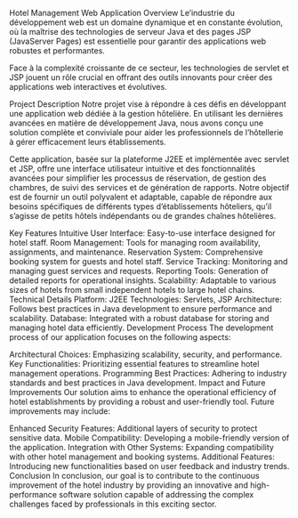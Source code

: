 Hotel Management Web Application
Overview
Le’industrie du développement web est un domaine dynamique et en constante évolution, où la maîtrise des technologies de serveur Java et des pages JSP (JavaServer Pages) est essentielle pour garantir des applications web robustes et performantes.

Face à la complexité croissante de ce secteur, les technologies de servlet et JSP jouent un rôle crucial en offrant des outils innovants pour créer des applications web interactives et évolutives.

Project Description
Notre projet vise à répondre à ces défis en développant une application web dédiée à la gestion hôtelière. En utilisant les dernières avancées en matière de développement Java, nous avons conçu une solution complète et conviviale pour aider les professionnels de l’hôtellerie à gérer efficacement leurs établissements.

Cette application, basée sur la plateforme J2EE et implémentée avec servlet et JSP, offre une interface utilisateur intuitive et des fonctionnalités avancées pour simplifier les processus de réservation, de gestion des chambres, de suivi des services et de génération de rapports. Notre objectif est de fournir un outil polyvalent et adaptable, capable de répondre aux besoins spécifiques de différents types d’établissements hôteliers, qu’il s’agisse de petits hôtels indépendants ou de grandes chaînes hôtelières.

Key Features
Intuitive User Interface: Easy-to-use interface designed for hotel staff.
Room Management: Tools for managing room availability, assignments, and maintenance.
Reservation System: Comprehensive booking system for guests and hotel staff.
Service Tracking: Monitoring and managing guest services and requests.
Reporting Tools: Generation of detailed reports for operational insights.
Scalability: Adaptable to various sizes of hotels from small independent hotels to large hotel chains.
Technical Details
Platform: J2EE
Technologies: Servlets, JSP
Architecture: Follows best practices in Java development to ensure performance and scalability.
Database: Integrated with a robust database for storing and managing hotel data efficiently.
Development Process
The development process of our application focuses on the following aspects:

Architectural Choices: Emphasizing scalability, security, and performance.
Key Functionalities: Prioritizing essential features to streamline hotel management operations.
Programming Best Practices: Adhering to industry standards and best practices in Java development.
Impact and Future Improvements
Our solution aims to enhance the operational efficiency of hotel establishments by providing a robust and user-friendly tool. Future improvements may include:

Enhanced Security Features: Additional layers of security to protect sensitive data.
Mobile Compatibility: Developing a mobile-friendly version of the application.
Integration with Other Systems: Expanding compatibility with other hotel management and booking systems.
Additional Features: Introducing new functionalities based on user feedback and industry trends.
Conclusion
In conclusion, our goal is to contribute to the continuous improvement of the hotel industry by providing an innovative and high-performance software solution capable of addressing the complex challenges faced by professionals in this exciting sector.

